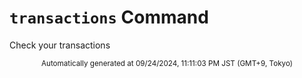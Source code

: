 # `transactions` Command

Check your transactions

<div align="center"><sub>Automatically generated at 09/24/2024, 11:11:03 PM JST (GMT+9, Tokyo)</sub></div>